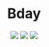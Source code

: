 <h1 align="center">Bday</h1>

<p align="center">
  <a href="https://github.com/Manas140/Bday/stargazers"><img src="https://img.shields.io/github/stars/Manas140/Bday?colorA=151515&colorB=8C977D&style=for-the-badge&logo=starship"></a>
  <a href="https://github.com/Manas140/Bday/issues"><img src="https://img.shields.io/github/issues/Manas140/Bday?colorA=151515&colorB=B66467&style=for-the-badge&logo=bugatti"></a>
  <a href="https://github.com/Manas140/Bday/network/members"><img src="https://img.shields.io/github/forks/Manas140/Bday?colorA=151515&colorB=8DA3B9&style=for-the-badge&logo=github"></a>
</p>
